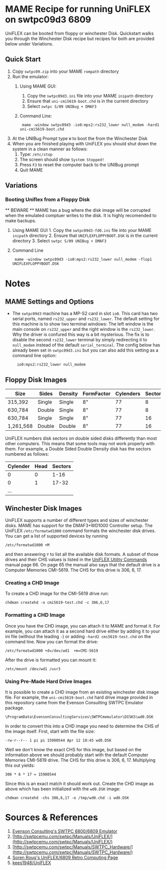 # MAME Recipe for running UniFLEX on swtpc09d3 6809
UniFLEX can be booted from floppy or winchester Disk.  Quickstart walks you through the Winchester Disk recipe but recipes for both are provided below under Variations.  
## Quick Start
1. Copy `swtpc09.zip` into your MAME `rompath` directory
2. Run the emulator:
    1. Using MAME GUI:
        1. Copy the `swtpc09d3.ini` file into your MAME `inipath` directory
        2. Ensure that `uni-cmi5619-boot.chd` is in the current directory
        3. Select `swtpc S/09 UNIBug + DMAF3`
    2. Command Line:

            mame -window swtpc09d3 -io0:mps2:rs232_lower null_modem -hard1 uni-cmi5619-boot.chd

3. At the UNIBug Prompt type `W` to boot the from the Winchester Disk
4. When you are finished playing with UniFLEX you should shut down the system in a clean manner as follows:
    1. Type: `/etc/stop`
    2. The screen should show `System Stopped!`
    3. Press `F3` to reset the computer back to the UNIBug prompt
    4. Quit MAME

## Variations
### Booting Uniflex from a Floppy Disk
** BEWARE ** MAME has a bug where the disk image will be corrupted when the emulated comptuer writes to the disk.  It is highly recomended to make backups.

1. Using MAME GUI
        1. Copy the `swtpc09d3-fd0.ini` file into your MAME `inipath` directory
        2. Ensure that `UNIFLEXFLOPPYBOOT.DSK` is in the current directory
        3. Select `swtpc S/09 UNIBug + DMAF3`

2. Command Line

        mame -window swtpc09d3 -io0:mps2:rs232_lower null_modem -flop1 UNIFLEXFLOPPYBOOT.DSK


# Notes
## MAME Settings and Options
* The `swtpc09d3` machine has a MP-S2 card in slot `io0`.  This card has two serial ports, named `rs232_upper` and `rs232_lower`.  The default setting for this machine is to show two terminal windows: The left window is the main console on `rs232_upper` and the right window is the `rs232_lower`.  Why the driver is confured this way is a bit mysterious.  The fix is to disable the second `rs232_lower` terminal by simply redirecting it to `null_modem` instead of the default `serial_terminal`.  The config below has already been set in `swtpc09d3.ini` but you can also add this setting as a command line option:

        io0:mps2:rs232_lower null_modem


## Floppy Disk Images

|Size|Sides|Density|FormFactor|Cylenders|Sectors/Cyl|MAME|
|----|-----|-------|----------|------|-------|----|
|315,392|Single|Single|8"|77|8|`8sssd`|
|630,784|Double|Single|8"|77|8|`8dssd`|
|630,784|Single|Single|8"|77|16|`8dssd`|
|1,261,568|Double|Double|8"|77|16|`8dsdd`|

UniFLEX numbers disk sectors on double sided disks differently than most other computers.  This means that some tools may not work properly with them.  For example, a Double Sided Double Density disk has the sectors numbered as follows:

|Cylender|Head|Sectors|
|--------|----|-------|
| 0      | 0  | 1-16  |
| 0      | 1  | 17-32 |
|...|


## Winchester Disk Images

UniFLEX supports a number of different types and sizes of winchester disks.  MAME has support
for the DMAF3+WD1000 Controller setup.   The UniFLEX `/etc/formatwd1000` command formats the
winchester disk drives.  You can get a list of supported devices by running 

    /etc/formatwd1000 +M

and then answering `Y` to list all the available disk formats.  A subset of those drives and their CHS values is listed in the [UniFLEX Utility Commands](https://github.com/kees1948/UniFLEX/blob/master/Documents/Manuals/UniFLEX/Utility%20Commands.pdf) manual page 66.  On page 65 the manual also
says that the default drive is a Computer Memories CMI-5619.  The CHS for this drive is 306, 6, 17.  

### Creating a CHD Image
 
To create a CHD image for the CMI-5619 drive run:

    chdman createhd -o cmi5619-test.chd -c 306,6,17

### Formatting a CHD Image
Once you have the CHD image, you can attach it to MAME and format it.  For example, you can
attach it as a second hard drive either by adding it to your ini file (without the leading `-`)
or adding `-hard2 cmi5619-test.chd` on the command line.  Now you can format the drive:

    /etc/formatwd1000 +d=/dev/wd1  +m=CMI-5619

After the drive is formatted you can mount it:

    /etc/mount /dev/wd1 /usr3

### Using Pre-Made Hard Drive Images

It is possible to create a CHD image from an existing winchester disk image file.  For example, the `uni-cmi5619-boot.chd` hard drive image provided in this repository came from the Evenson Consulting SWTPC Emulator package.

    \ProgramData\EvensonConsultingServices\SWTPCmemulator\DISKS\wd0.DSK

In order to convert this into a CHD image you need to determine the CHS of the image itself.  First, start with the file size:

    -rw-r--r-- 1 pi pi 15980544 Apr 12 18:45 wd0.DSK

Well we don't know the exact CHS for this image, but based on the information above we should probably start with the default Computer Memories CMI-5619 drive.  The CHS for this drive is 306, 6, 17.  Multiplying this out yields:


    306 * 6 * 17 = 15980544

Since this is an exact match it should work out.  Create the CHD image as above which has been initialized with the `wd0.DSK` image:

    chdman createhd -chs 306,6,17 -o /tmp/wd0.chd -i wd0.DSK 


# Sources & References
 
1. [Evenson Consulting's SWTPC 6800/6809 Emulator](http://www.evenson-consulting.com/swtpc/Downloads.htm)
2. [http://swtpcemu.com/swtpc/Manuals/UniFLEX/](http://swtpcemu.com/swtpc/Manuals/UniFLEX/)
3. [http://swtpcemu.com/swtpc/Manuals/SWTPC_Hardware/](http://swtpcemu.com/swtpc/Manuals/SWTPC_Hardware/)
4. [Soren Roug's UniFLEX/6809 Retro Computing Page](https://www.roug.org/retrocomputing/os/UniFLEX) 
5. [kees1948/UniFLEX](https://github.com/kees1948/UniFLEX)


